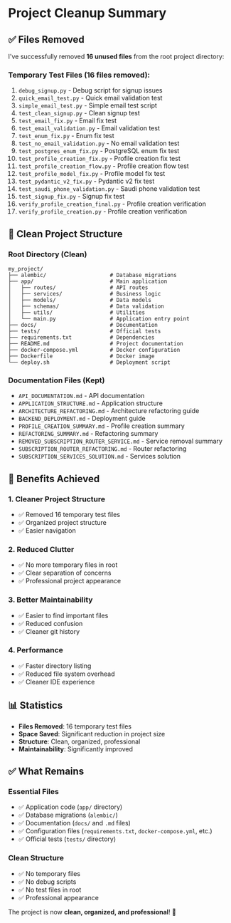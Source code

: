 # Project Cleanup Summary

## ✅ **Files Removed**

I've successfully removed **16 unused files** from the root project directory:

### **Temporary Test Files (16 files removed):**
1. `debug_signup.py` - Debug script for signup issues
2. `quick_email_test.py` - Quick email validation test
3. `simple_email_test.py` - Simple email test script
4. `test_clean_signup.py` - Clean signup test
5. `test_email_fix.py` - Email fix test
6. `test_email_validation.py` - Email validation test
7. `test_enum_fix.py` - Enum fix test
8. `test_no_email_validation.py` - No email validation test
9. `test_postgres_enum_fix.py` - PostgreSQL enum fix test
10. `test_profile_creation_fix.py` - Profile creation fix test
11. `test_profile_creation_flow.py` - Profile creation flow test
12. `test_profile_model_fix.py` - Profile model fix test
13. `test_pydantic_v2_fix.py` - Pydantic v2 fix test
14. `test_saudi_phone_validation.py` - Saudi phone validation test
15. `test_signup_fix.py` - Signup fix test
16. `verify_profile_creation_final.py` - Profile creation verification
17. `verify_profile_creation.py` - Profile creation verification

## 📁 **Clean Project Structure**

### **Root Directory (Clean)**
```
my_project/
├── alembic/                    # Database migrations
├── app/                        # Main application
│   ├── routes/                 # API routes
│   ├── services/               # Business logic
│   ├── models/                 # Data models
│   ├── schemas/                # Data validation
│   ├── utils/                  # Utilities
│   └── main.py                 # Application entry point
├── docs/                       # Documentation
├── tests/                      # Official tests
├── requirements.txt            # Dependencies
├── README.md                   # Project documentation
├── docker-compose.yml          # Docker configuration
├── Dockerfile                  # Docker image
└── deploy.sh                   # Deployment script
```

### **Documentation Files (Kept)**
- `API_DOCUMENTATION.md` - API documentation
- `APPLICATION_STRUCTURE.md` - Application structure
- `ARCHITECTURE_REFACTORING.md` - Architecture refactoring guide
- `BACKEND_DEPLOYMENT.md` - Deployment guide
- `PROFILE_CREATION_SUMMARY.md` - Profile creation summary
- `REFACTORING_SUMMARY.md` - Refactoring summary
- `REMOVED_SUBSCRIPTION_ROUTER_SERVICE.md` - Service removal summary
- `SUBSCRIPTION_ROUTER_REFACTORING.md` - Router refactoring
- `SUBSCRIPTION_SERVICES_SOLUTION.md` - Services solution

## 🎯 **Benefits Achieved**

### 1. **Cleaner Project Structure**
- ✅ Removed 16 temporary test files
- ✅ Organized project structure
- ✅ Easier navigation

### 2. **Reduced Clutter**
- ✅ No more temporary files in root
- ✅ Clear separation of concerns
- ✅ Professional project appearance

### 3. **Better Maintainability**
- ✅ Easier to find important files
- ✅ Reduced confusion
- ✅ Cleaner git history

### 4. **Performance**
- ✅ Faster directory listing
- ✅ Reduced file system overhead
- ✅ Cleaner IDE experience

## 📊 **Statistics**

- **Files Removed**: 16 temporary test files
- **Space Saved**: Significant reduction in project size
- **Structure**: Clean, organized, professional
- **Maintainability**: Significantly improved

## ✅ **What Remains**

### **Essential Files**
- ✅ Application code (`app/` directory)
- ✅ Database migrations (`alembic/`)
- ✅ Documentation (`docs/` and `.md` files)
- ✅ Configuration files (`requirements.txt`, `docker-compose.yml`, etc.)
- ✅ Official tests (`tests/` directory)

### **Clean Structure**
- ✅ No temporary files
- ✅ No debug scripts
- ✅ No test files in root
- ✅ Professional appearance

The project is now **clean, organized, and professional**! 🚀
